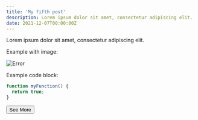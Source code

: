 ```yaml
---
title: 'My fifth post'
description: Lorem ipsum dolor sit amet, consectetur adipiscing elit.
date: 2021-12-07T00:00:00Z
---
```


Lorem ipsum dolor sit amet, consectetur adipiscing elit.

Example with image:

![Error](/assets/images/posts/error.png)

Example code block:

```js
function myFunction() {
  return true;
}
```

<input type="button" value="See More" class="button"/>
